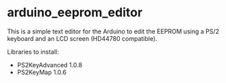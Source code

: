 # arduino_eeprom_editor
This is a simple text editor for the Arduino to edit the EEPROM using a PS/2 keyboard and an LCD screen (HD44780 compatible).

Libraries to install:
* PS2KeyAdvanced 1.0.8
* PS2KeyMap 1.0.6
